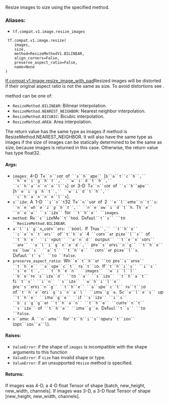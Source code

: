 
Resize images to size using the specified method.
### Aliases:
- `tf.compat.v1.image.resize_images`

```
 tf.compat.v1.image.resize(
    images,
    size,
    method=ResizeMethodV1.BILINEAR,
    align_corners=False,
    preserve_aspect_ratio=False,
    name=None
)
```
[tf.compat.v1.image.resize_image_with_pad](https://www.tensorflow.org/api_docs/python/tf/compat/v1/image/resize_image_with_pad)Resized images will be distorted if their original aspect ratio is not the same as size. To avoid distortions see .


method can be one of:
- `ResizeMethod.BILINEAR`: Bilinear interpolation.
- `ResizeMethod.NEAREST_NEIGHBOR`: Nearest neighbor interpolation.
- `ResizeMethod.BICUBIC`: Bicubic interpolation.
- `ResizeMethod.AREA`: Area interpolation.

The return value has the same type as images if method is ResizeMethod.NEAREST_NEIGHBOR. It will also have the same type as images if the size of images can be statically determined to be the same as size, because images is returned in this case. Otherwise, the return value has type float32.
#### Args:
- `images`:` `4-D` `T`e``n``s`or` `of` ``s``h``a`p`e`` `[`b``a``t``c``h``,`` ``h``e``i``g``h``t``,`` ``w``i``d``t``h``,`` ``c``h``a``n``n``e``l``s`]` `or` `3-D` `T`e``n``s`or` `of` ``s``h``a`p`e`` `[`h``e``i``g``h``t``,`` ``w``i``d``t``h``,`` ``c``h``a``n``n``e``l``s`].
- `s``i`z`e`:` `A` `1-D` ``i``n``t`32` `T`e``n``s`or` `of` `2` ``e``l``e`m`e``n``t``s`:` ``n``e``w`_`h``e``i``g``h``t``,`` ``n``e``w`_`w``i``d``t``h`.` `T`h``e`` ``n``e``w`` ``s``i`z`e`` `for` ``t``h``e`` ``images`.
- `method`:` `R`e``s``i`z`e`M`e``t``h`o`d`.` `D`e`f`a`u`l``t``s`` ``t`o` ``ResizeMethod.BILINEAR`.
- `a``l``i``g``n`_`c`or`n``e`r`s`:` ``b`oo`l`.` `If` `Tru`e``,`` ``t``h``e`` ``c``e``n``t``e`r`s`` `of` ``t``h``e`` `4` ``c`or`n``e`r` `p`i`x`e``l``s`` `of` ``t``h``e`` ``i``n`pu`t`` ``a``n``d`` `ou`t`pu`t`` ``t``e``n``s`or`s`` ``a`r`e`` ``a``l``i``g``n``e``d``,`` `pr`e``s``e`rv`i``n``g`` ``t``h``e`` `v`a``l`u`e``s`` ``a``t`` ``t``h``e`` ``c`or`n``e`r` `p`i`x`e``l``s`.` `D`e`f`a`u`l``t``s`` ``t`o` ``False`.
- `preserve_aspect_ratio`:` `W`h``e``t``h``e`r` ``t`o` `pr`e``s``e`rv`e`` ``t``h``e`` ``a``s`p`e``c``t`` `r`a``t``i`o.` `If` ``t``h``i``s`` ``i``s`` ``s``e``t``,`` ``t``h``e``n`` ``images`` ``w``i``l``l`` ``b``e`` `r`e``s``i`z`e``d`` ``t`o` ``a`` ``s``i`z`e`` ``t``h``a``t`` `f`i``t``s`` ``i``n`` ``s``i`z`e`` ``w``h``i``l``e`` `pr`e``s``e`rv`i``n``g`` ``t``h``e`` ``a``s`p`e``c``t`` `r`a``t``i`o` `of` ``t``h``e`` `or`i``g``i``n``a``l`` ``i`m`a``g``e`.` `S`c``a``l``e``s`` `up` ``t``h``e`` ``i`m`a``g``e`` ``i`f` ``s``i`z`e`` ``i``s`` ``b``i``g``g``e`r` ``t``h``a``n`` ``t``h``e`` ``c`urr`e``n``t`` ``s``i`z`e`` `of` ``t``h``e`` ``i`m`a``g``e`.` `D`e`f`a`u`l``t``s`` ``t`o` ``False`.
- `n``a`m`e`:` `A` ``n``a`m`e`` `for` ``t``h``i``s`` `op`e`r`a``t``i`o`n`` `(op`t``i`o`n``a``l`).
#### Raises:
- `ValueError`: if the shape of `images` is incompatible with the shape arguments to this function
- `ValueError`: if `size` has invalid shape or type.
- `ValueError`: if an unsupported re`size` method is specified.
#### Returns:

If images was 4-D, a 4-D float Tensor of shape [batch, new_height, new_width, channels]. If images was 3-D, a 3-D float Tensor of shape [new_height, new_width, channels].
